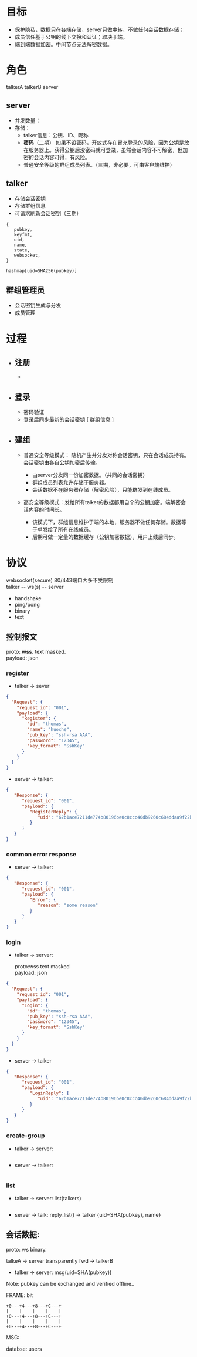 

# 目标

- 保护隐私，数据只在各端存储，server只做中转，不做任何会话数据存储；
- 成员信任基于公钥的线下交换和认证；取决于端。
- 端到端数据加密。中间节点无法解密数据。

# 角色

talkerA  talkerB  server

## server

- 并发数量： 
- 存储：
   - talker信息：公钥、ID、昵称
   - **密码**（二期） 如果不设密码，开放式存在冒充登录的风险，因为公钥是放在服务器上。获得公钥后没密码就可登录，虽然会话内容不可解密，但加密的会话内容可得，有风险。
   - 普通安全等级的群组成员列表。（三期，非必要，可由客户端维护）

## talker

- 存储会话密钥
- 存储群组信息
- 可请求刷新会话密钥（三期）

```
{
   pubkey,
   keyfmt,
   uid,
   name,
   state,
   websocket,
}

hashmap[uid=SHA256(pubkey)]

```

## 群组管理员

- 会话密钥生成与分发
- 成员管理


# 过程

- ## 注册
   - 

- ## 登录
   - 密码验证 
   - 登录后同步最新的会话密钥 [ 群组信息 ]

- ## 建组
   - 普通安全等级模式： 随机产生并分发对称会话密钥，只在会话成员持有。会话密钥由各自公钥加密后传输。
      - 由server分发同一份加密数据。（共同的会话密钥）
      - 群组成员列表允许存储于服务器。
      - 会话数据不在服务器存储（解密风险），只能群发到在线成员。

   - 高安全等级模式：发给所有talker的数据都用自个的公钥加密。端解密会话内容的时间长。
      - 该模式下，群组信息维护于端的本地，服务器不做任何存储。数据等于单发给了所有在线成员。
      - 后期可做一定量的数据缓存（公钥加密数据），用户上线后同步。



# 协议

websocket(secure)  80/443端口大多不受限制   
talker -- ws(s) -- server  

- handshake
- ping/pong
- binary
- text


## 控制报文

   proto: **wss**. text masked.  
   payload: json

### register
- talker -> sever


```json
{
  "Request": {
    "request_id": "001",
    "payload": {
      "Register": {
        "id": "thomas",
        "name": "huoche",
        "pub_key": "ssh-rsa AAA",
        "password": "12345",
        "key_format": "SshKey"
      }
    }
  }
}
```

- server -> talker:

```json
{ 
   "Response": { 
      "request_id": "001", 
      "payload": { 
         "RegisterReply": { 
            "uid": "62b1ace7211de774b80196be0c8ccc40db9260c684ddaa9f22bd9fd62ba9576a" 
         } 
      } 
   } 
}
```

### common error response
- server -> talker:

```json
{ 
   "Response": { 
      "request_id": "001", 
      "payload": { 
         "Error": { 
            "reason": "some reason" 
         } 
      } 
   } 
}
```

### login

- talker -> server:

   proto:wss text masked  
   payload: json  
```json
{
  "Request": {
    "request_id": "001",
    "payload": {
      "Login": {
        "id": "thomas",
        "pub_key": "ssh-rsa AAA",
        "password": "12345",
        "key_format": "SshKey"
      }
    }
  }
}
```

- server -> talker

```json
{ 
   "Response": { 
      "request_id": "001", 
      "payload": { 
         "LoginReply": { 
            "uid": "62b1ace7211de774b80196be0c8ccc40db9260c684ddaa9f22bd9fd62ba9576a" 
         } 
      } 
   } 
}
```


### create-group

- talker -> server:

```json
```

- server -> talker:

```json
```
### list

- talker -> server: list(talkers)

```json
```

- server -> talk:   reply_list() -> talker {uid=SHA(pubkey), name}


## 会话数据:

proto: ws binary.

talkeA -> server transparently fwd -> talkerB

- talker -> server: msg(uid=SHA(pubkey))

Note: pubkey can be exchanged and verified offline..

FRAME:
bit
```
+0---+4---+8---+C---+
|    |    |    |    |
+0---+4---+8---+C---+
|    |    |    |    |
+0---+4---+8---+C---+
```

MSG:

databse:
users

